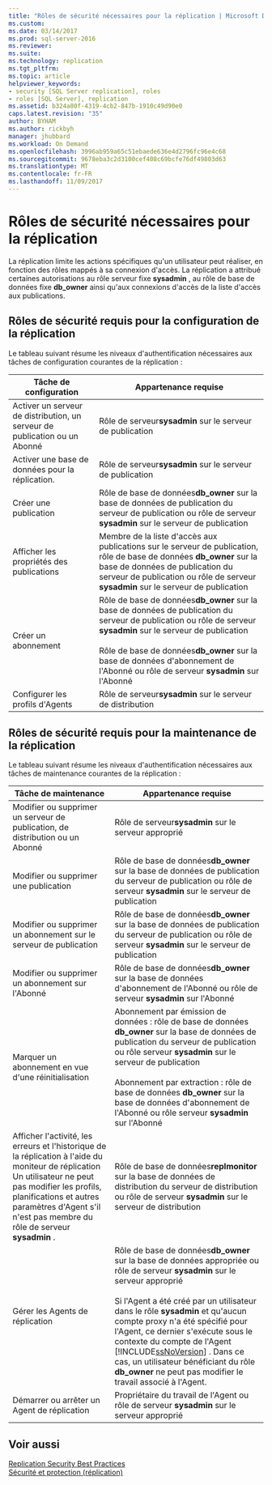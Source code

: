 ```yaml
---
title: "Rôles de sécurité nécessaires pour la réplication | Microsoft Docs"
ms.custom: 
ms.date: 03/14/2017
ms.prod: sql-server-2016
ms.reviewer: 
ms.suite: 
ms.technology: replication
ms.tgt_pltfrm: 
ms.topic: article
helpviewer_keywords:
- security [SQL Server replication], roles
- roles [SQL Server], replication
ms.assetid: b324a80f-4319-4cb2-847b-1910c49d90e0
caps.latest.revision: "35"
author: BYHAM
ms.author: rickbyh
manager: jhubbard
ms.workload: On Demand
ms.openlocfilehash: 3996ab959a65c51ebaede636e4d2796fc96e4c68
ms.sourcegitcommit: 9678eba3c2d3100cef408c69bcfe76df49803d63
ms.translationtype: MT
ms.contentlocale: fr-FR
ms.lasthandoff: 11/09/2017
---
```

# <a name="security-role-requirements-for-replication"></a>Rôles de sécurité nécessaires pour la réplication
  La réplication limite les actions spécifiques qu'un utilisateur peut réaliser, en fonction des rôles mappés à sa connexion d'accès. La réplication a attribué certaines autorisations au rôle serveur fixe **sysadmin** , au rôle de base de données fixe **db_owner** ainsi qu'aux connexions d'accès de la liste d'accès aux publications.  
  
## <a name="security-role-requirements-for-replication-setup"></a>Rôles de sécurité requis pour la configuration de la réplication  
 Le tableau suivant résume les niveaux d'authentification nécessaires aux tâches de configuration courantes de la réplication :  
  
|Tâche de configuration|Appartenance requise|  
|----------------|----------------------------|  
|Activer un serveur de distribution, un serveur de publication ou un Abonné|Rôle de serveur**sysadmin** sur le serveur de publication|  
|Activer une base de données pour la réplication.|Rôle de serveur**sysadmin** sur le serveur de publication|  
|Créer une publication|Rôle de base de données**db_owner** sur la base de données de publication du serveur de publication ou rôle de serveur **sysadmin** sur le serveur de publication|  
|Afficher les propriétés des publications|Membre de la liste d'accès aux publications sur le serveur de publication, rôle de base de données **db_owner** sur la base de données de publication du serveur de publication ou rôle de serveur **sysadmin** sur le serveur de publication|  
|Créer un abonnement|Rôle de base de données**db_owner** sur la base de données de publication du serveur de publication ou rôle de serveur **sysadmin** sur le serveur de publication<br /><br /> Rôle de base de données**db_owner** sur la base de données d'abonnement de l'Abonné ou rôle de serveur **sysadmin** sur l'Abonné|  
|Configurer les profils d'Agents|Rôle de serveur**sysadmin** sur le serveur de distribution|  
  
## <a name="security-role-requirements-for-replication-maintenance"></a>Rôles de sécurité requis pour la maintenance de la réplication  
 Le tableau suivant résume les niveaux d'authentification nécessaires aux tâches de maintenance courantes de la réplication :  
  
|Tâche de maintenance|Appartenance requise|  
|----------------------|----------------------------|  
|Modifier ou supprimer un serveur de publication, de distribution ou un Abonné|Rôle de serveur**sysadmin** sur le serveur approprié|  
|Modifier ou supprimer une publication|Rôle de base de données**db_owner** sur la base de données de publication du serveur de publication ou rôle de serveur **sysadmin** sur le serveur de publication|  
|Modifier ou supprimer un abonnement sur le serveur de publication|Rôle de base de données**db_owner** sur la base de données de publication du serveur de publication ou rôle de serveur **sysadmin** sur le serveur de publication|  
|Modifier ou supprimer un abonnement sur l'Abonné|Rôle de base de données**db_owner** sur la base de données d'abonnement de l'Abonné ou rôle de serveur **sysadmin** sur l'Abonné|  
|Marquer un abonnement en vue d'une réinitialisation|Abonnement par émission de données : rôle de base de données **db_owner** sur la base de données de publication du serveur de publication ou rôle serveur **sysadmin** sur le serveur de publication<br /><br /> Abonnement par extraction : rôle de base de données **db_owner** sur la base de données d'abonnement de l'Abonné ou rôle serveur **sysadmin** sur l'Abonné|  
|Afficher l'activité, les erreurs et l'historique de la réplication à l'aide du moniteur de réplication Un utilisateur ne peut pas modifier les profils, planifications et autres paramètres d'Agent s'il n'est pas membre du rôle de serveur **sysadmin** .|Rôle de base de données**replmonitor** sur la base de données de distribution du serveur de distribution ou rôle de serveur **sysadmin** sur le serveur de distribution|  
|Gérer les Agents de réplication|Rôle de base de données**db_owner** sur la base de données appropriée ou rôle de serveur **sysadmin** sur le serveur approprié<br /><br /> Si l'Agent a été créé par un utilisateur dans le rôle **sysadmin** et qu'aucun compte proxy n'a été spécifié pour l'Agent, ce dernier s'exécute sous le contexte du compte de l'Agent [!INCLUDE[ssNoVersion](../../../includes/ssnoversion-md.md)] . Dans ce cas, un utilisateur bénéficiant du rôle **db_owner** ne peut pas modifier le travail associé à l'Agent.|  
|Démarrer ou arrêter un Agent de réplication|Propriétaire du travail de l'Agent ou rôle de serveur **sysadmin** sur le serveur approprié|  
  
## <a name="see-also"></a>Voir aussi  
 [Replication Security Best Practices](../../../relational-databases/replication/security/replication-security-best-practices.md)   
 [Sécurité et protection &#40;réplication&#41;](../../../relational-databases/replication/security/security-and-protection-replication.md)  
  
  
